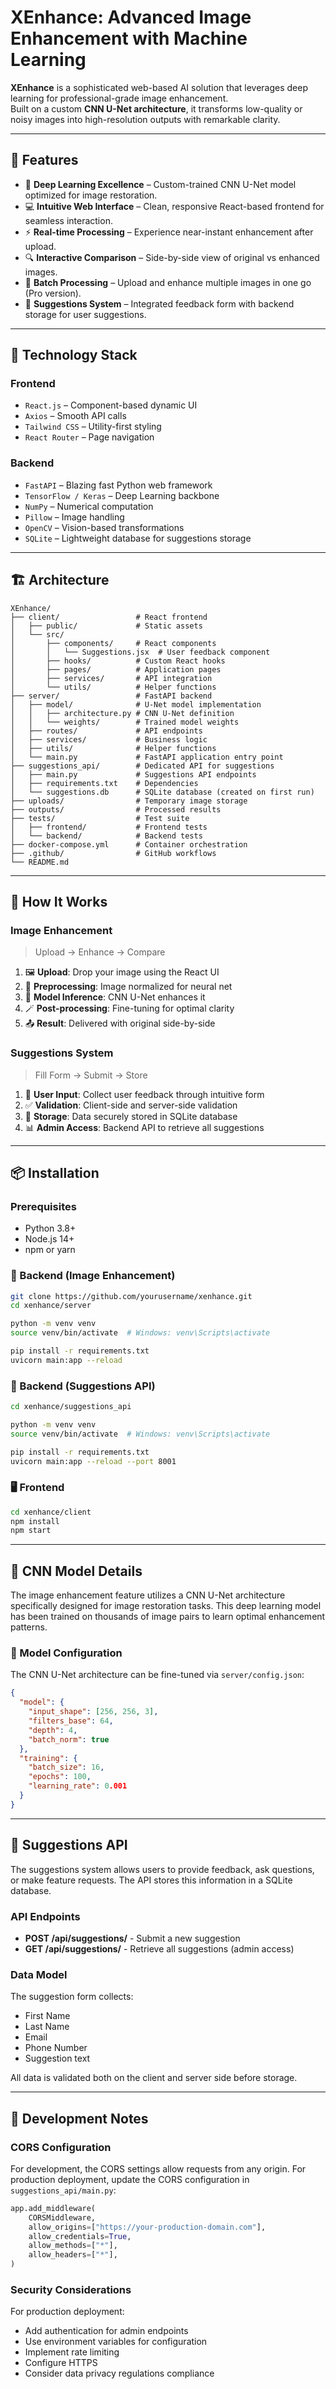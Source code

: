 # XEnhance: Advanced Image Enhancement with Machine Learning

**XEnhance** is a sophisticated web-based AI solution that leverages deep learning for professional-grade image enhancement.  
Built on a custom **CNN U-Net architecture**, it transforms low-quality or noisy images into high-resolution outputs with remarkable clarity.

---

## 🌟 Features

- 🎯 **Deep Learning Excellence** – Custom-trained CNN U-Net model optimized for image restoration.
- 💻 **Intuitive Web Interface** – Clean, responsive React-based frontend for seamless interaction.
- ⚡ **Real-time Processing** – Experience near-instant enhancement after upload.
- 🔍 **Interactive Comparison** – Side-by-side view of original vs enhanced images.
- 🧃 **Batch Processing** – Upload and enhance multiple images in one go (Pro version).
- 📝 **Suggestions System** – Integrated feedback form with backend storage for user suggestions.

---

## 🚀 Technology Stack

### Frontend

- `React.js` – Component-based dynamic UI  
- `Axios` – Smooth API calls  
- `Tailwind CSS` – Utility-first styling  
- `React Router` – Page navigation

### Backend

- `FastAPI` – Blazing fast Python web framework  
- `TensorFlow / Keras` – Deep Learning backbone  
- `NumPy` – Numerical computation  
- `Pillow` – Image handling  
- `OpenCV` – Vision-based transformations
- `SQLite` – Lightweight database for suggestions storage

---

## 🏗️ Architecture

```
XEnhance/
├── client/                 # React frontend
│   ├── public/             # Static assets
│   └── src/
│       ├── components/     # React components
│       │   └── Suggestions.jsx  # User feedback component
│       ├── hooks/          # Custom React hooks
│       ├── pages/          # Application pages
│       ├── services/       # API integration
│       └── utils/          # Helper functions
├── server/                 # FastAPI backend
│   ├── model/              # U-Net model implementation
│   │   ├── architecture.py # CNN U-Net definition
│   │   └── weights/        # Trained model weights
│   ├── routes/             # API endpoints
│   ├── services/           # Business logic
│   ├── utils/              # Helper functions
│   └── main.py             # FastAPI application entry point
├── suggestions_api/        # Dedicated API for suggestions
│   ├── main.py             # Suggestions API endpoints
│   ├── requirements.txt    # Dependencies
│   └── suggestions.db      # SQLite database (created on first run)
├── uploads/                # Temporary image storage
├── outputs/                # Processed results
├── tests/                  # Test suite
│   ├── frontend/           # Frontend tests
│   └── backend/            # Backend tests
├── docker-compose.yml      # Container orchestration
├── .github/                # GitHub workflows
└── README.md
```

---

## 🧪 How It Works

### Image Enhancement

> Upload → Enhance → Compare

1. 🖼️ **Upload**: Drop your image using the React UI  
2. 🔄 **Preprocessing**: Image normalized for neural net  
3. 🧠 **Model Inference**: CNN U-Net enhances it  
4. 🪄 **Post-processing**: Fine-tuning for optimal clarity  
5. 📤 **Result**: Delivered with original side-by-side

### Suggestions System

> Fill Form → Submit → Store

1. 📝 **User Input**: Collect user feedback through intuitive form
2. ✅ **Validation**: Client-side and server-side validation
3. 💾 **Storage**: Data securely stored in SQLite database
4. 📊 **Admin Access**: Backend API to retrieve all suggestions

---

## 📦 Installation

### Prerequisites

- Python 3.8+
- Node.js 14+
- npm or yarn

### 🔧 Backend (Image Enhancement)

```bash
git clone https://github.com/yourusername/xenhance.git
cd xenhance/server

python -m venv venv
source venv/bin/activate  # Windows: venv\Scripts\activate

pip install -r requirements.txt
uvicorn main:app --reload
```

### 🔧 Backend (Suggestions API)

```bash
cd xenhance/suggestions_api

python -m venv venv
source venv/bin/activate  # Windows: venv\Scripts\activate

pip install -r requirements.txt
uvicorn main:app --reload --port 8001
```

### 🖥️ Frontend

```bash
cd xenhance/client
npm install
npm start
```

---

## 🧠 CNN Model Details

The image enhancement feature utilizes a CNN U-Net architecture specifically designed for image restoration tasks. This deep learning model has been trained on thousands of image pairs to learn optimal enhancement patterns.

### 🔧 Model Configuration

The CNN U-Net architecture can be fine-tuned via `server/config.json`:

```json
{
  "model": {
    "input_shape": [256, 256, 3],
    "filters_base": 64,
    "depth": 4,
    "batch_norm": true
  },
  "training": {
    "batch_size": 16,
    "epochs": 100,
    "learning_rate": 0.001
  }
}
```

---

## 📝 Suggestions API

The suggestions system allows users to provide feedback, ask questions, or make feature requests. The API stores this information in a SQLite database.

### API Endpoints

- **POST /api/suggestions/** - Submit a new suggestion
- **GET /api/suggestions/** - Retrieve all suggestions (admin access)

### Data Model

The suggestion form collects:
- First Name
- Last Name
- Email
- Phone Number
- Suggestion text

All data is validated both on the client and server side before storage.

---

## 🚀 Development Notes

### CORS Configuration

For development, the CORS settings allow requests from any origin. For production deployment, update the CORS configuration in `suggestions_api/main.py`:

```python
app.add_middleware(
    CORSMiddleware,
    allow_origins=["https://your-production-domain.com"],
    allow_credentials=True,
    allow_methods=["*"],
    allow_headers=["*"],
)
```

### Security Considerations

For production deployment:
- Add authentication for admin endpoints
- Use environment variables for configuration
- Implement rate limiting
- Configure HTTPS
- Consider data privacy regulations compliance
